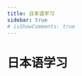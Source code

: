 ```yaml
---
title: 日本语学习
sidebar: true
# isShowComments: true
---
```


# 日本语学习

<ClientOnly>
<title-pv/>
</ClientOnly>



<ClientOnly>
  <leave/>
</ClientOnly/>